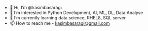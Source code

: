 - 👋 Hi, I’m @kasimbasaragi
- 👀 I’m interested in Python Development, AI, ML, DL, Data Analyse
- 🌱 I’m currently learning data science, RHEL8, SQL server
- 📫 How to reach me - kasimbasaragi@gmail.com

<!---
kasimbasaragi/kasimbasaragi is a ✨ special ✨ repository because its `README.md` (this file) appears on your GitHub profile.
You can click the Preview link to take a look at your changes.
--->
